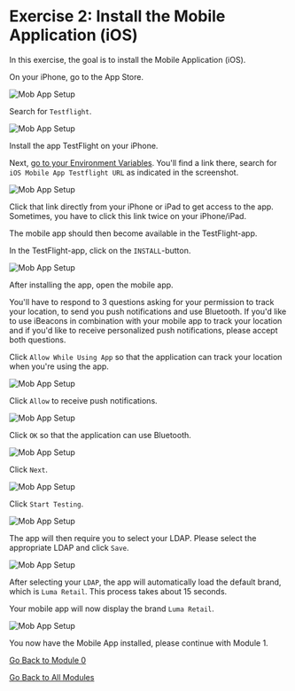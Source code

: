 # Exercise 2: Install the Mobile Application (iOS)

In this exercise, the goal is to install the Mobile Application (iOS).

On your iPhone, go to the App Store.

![Mob App Setup](./images/appstore.png)

Search for ``Testflight``.

![Mob App Setup](./images/testflight.png)

Install the app TestFlight on your iPhone.

Next, [go to your Environment Variables](../../environment.md). You'll find a link there, search for ``iOS Mobile App Testflight URL`` as indicated in the screenshot.

![Mob App Setup](./images/envvar.png)

Click that link directly from your iPhone or iPad to get access to the app. Sometimes, you have to click this link twice on your iPhone/iPad.

The mobile app should then become available in the TestFlight-app.

In the TestFlight-app, click on the ``INSTALL``-button.

![Mob App Setup](./images/tfapp.png)

After installing the app, open the mobile app.

You'll have to respond to 3 questions asking for your permission to track your location, to send you push notifications and use Bluetooth. If you'd like to use iBeacons in combination with your mobile app to track your location and if you'd like to receive personalized push notifications, please accept both questions.

Click ``Allow While Using App`` so that the application can track your location when you're using the app.

![Mob App Setup](./images/loc1.png)

Click ``Allow`` to receive push notifications.

![Mob App Setup](./images/push1.png)

Click ``OK`` so that the application can use Bluetooth.

![Mob App Setup](./images/push.png)

Click ``Next``.

![Mob App Setup](./images/n1.png)

Click ``Start Testing``.

![Mob App Setup](./images/n2.png)

The app will then require you to select your LDAP. Please select the appropriate LDAP and click ``Save``.

![Mob App Setup](./images/ldap.png)

After selecting your ``LDAP``, the app will automatically load the default brand, which is ``Luma Retail``. This process takes about 15 seconds.

Your mobile app will now display the brand ``Luma Retail``.

![Mob App Setup](./images/selectbrand2.png)

You now have the Mobile App installed, please continue with Module 1.

[Go Back to Module 0](./README.md)

[Go Back to All Modules](../../README.md)
